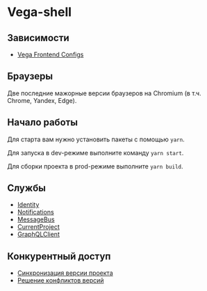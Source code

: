 # Vega-shell

## Зависимости

- [Vega Frontend Configs](https://github.com/gpn-prototypes/frontend-configs)

## Браузеры

Две последние мажорные версии браузеров на Chromium (в т.ч. Chrome, Yandex, Edge).

## Начало работы

Для старта вам нужно установить пакеты с помощью `yarn`.

Для запуска в dev-режиме выполните команду `yarn start`.

Для сборки проекта в prod-режиме выполните `yarn build`.

## Службы

- [Identity](src/services/identity/README.md)
- [Notifications](src/services/notifications/README.md)
- [MessageBus](src/services/message-bus/README.md)
- [CurrentProject](src/services/current-project/README.md)
- [GraphQLClient](src/services/graphql-client/README.md)

## Конкурентный доступ

- [Синхронизация версии проекта](src/services/graphql-client/project-version-syncer/README.md)
- [Решение конфликтов версий](src/services/graphql-client/project-diff-resolver/README.md)
